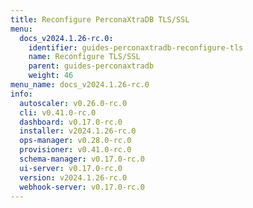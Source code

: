 ```yaml
---
title: Reconfigure PerconaXtraDB TLS/SSL
menu:
  docs_v2024.1.26-rc.0:
    identifier: guides-perconaxtradb-reconfigure-tls
    name: Reconfigure TLS/SSL
    parent: guides-perconaxtradb
    weight: 46
menu_name: docs_v2024.1.26-rc.0
info:
  autoscaler: v0.26.0-rc.0
  cli: v0.41.0-rc.0
  dashboard: v0.17.0-rc.0
  installer: v2024.1.26-rc.0
  ops-manager: v0.28.0-rc.0
  provisioner: v0.41.0-rc.0
  schema-manager: v0.17.0-rc.0
  ui-server: v0.17.0-rc.0
  version: v2024.1.26-rc.0
  webhook-server: v0.17.0-rc.0
---
```


